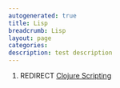 ```yaml
---
autogenerated: true
title: Lisp
breadcrumb: Lisp
layout: page
categories: 
description: test description
---
```


1.  REDIRECT [Clojure Scripting](Clojure_Scripting)
